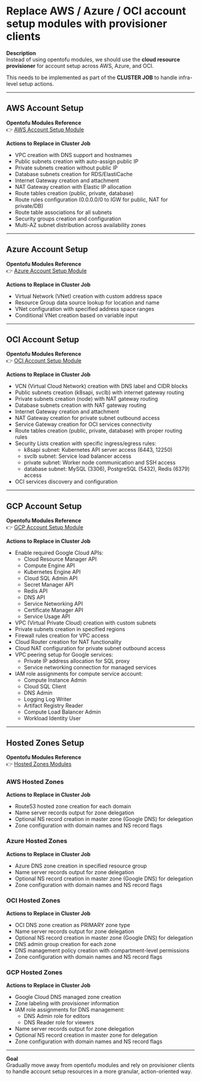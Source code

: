 # Replace AWS / Azure / OCI account setup modules with provisioner clients

**Description**  
Instead of using opentofu modules, we should use the **cloud resource provisioner** for account setup across AWS, Azure, and OCI.

This needs to be implemented as part of the **CLUSTER JOB** to handle infra-level setup actions.

---

## AWS Account Setup
**Opentofu Modules Reference**  
👉 [AWS Account Setup Module](https://github.com/zopdev/opentofu-modules/tree/main/account-setup/aws)

**Actions to Replace in Cluster Job**
- VPC creation with DNS support and hostnames
- Public subnets creation with auto-assign public IP
- Private subnets creation without public IP
- Database subnets creation for RDS/ElastiCache
- Internet Gateway creation and attachment
- NAT Gateway creation with Elastic IP allocation
- Route tables creation (public, private, database)
- Route rules configuration (0.0.0.0/0 to IGW for public, NAT for private/DB)
- Route table associations for all subnets
- Security groups creation and configuration
- Multi-AZ subnet distribution across availability zones  

---

## Azure Account Setup
**Opentofu Modules Reference**  
👉 [Azure Account Setup Module](https://github.com/zopdev/opentofu-modules/tree/main/account-setup/azure)

**Actions to Replace in Cluster Job**
- Virtual Network (VNet) creation with custom address space
- Resource Group data source lookup for location and name
- VNet configuration with specified address space ranges
- Conditional VNet creation based on variable input  

---

## OCI Account Setup
**Opentofu Modules Reference**  
👉 [OCI Account Setup Module](https://github.com/zopdev/opentofu-modules/tree/main/account-setup/oci)

**Actions to Replace in Cluster Job**
- VCN (Virtual Cloud Network) creation with DNS label and CIDR blocks
- Public subnets creation (k8sapi, svclb) with internet gateway routing
- Private subnets creation (node) with NAT gateway routing
- Database subnets creation with NAT gateway routing
- Internet Gateway creation and attachment
- NAT Gateway creation for private subnet outbound access
- Service Gateway creation for OCI services connectivity
- Route tables creation (public, private, database) with proper routing rules
- Security Lists creation with specific ingress/egress rules:
  - k8sapi subnet: Kubernetes API server access (6443, 12250)
  - svclb subnet: Service load balancer access
  - private subnet: Worker node communication and SSH access
  - database subnet: MySQL (3306), PostgreSQL (5432), Redis (6379) access
- OCI services discovery and configuration  

---

## GCP Account Setup
**Opentofu Modules Reference**  
👉 [GCP Account Setup Module](https://github.com/zopdev/opentofu-modules/tree/main/account-setup/gcp)

**Actions to Replace in Cluster Job**
- Enable required Google Cloud APIs:
  - Cloud Resource Manager API
  - Compute Engine API
  - Kubernetes Engine API
  - Cloud SQL Admin API
  - Secret Manager API
  - Redis API
  - DNS API
  - Service Networking API
  - Certificate Manager API
  - Service Usage API
- VPC (Virtual Private Cloud) creation with custom subnets
- Private subnets creation in specified regions
- Firewall rules creation for VPC access
- Cloud Router creation for NAT functionality
- Cloud NAT configuration for private subnet outbound access
- VPC peering setup for Google services:
  - Private IP address allocation for SQL proxy
  - Service networking connection for managed services
- IAM role assignments for compute service account:
  - Compute Instance Admin
  - Cloud SQL Client
  - DNS Admin
  - Logging Log Writer
  - Artifact Registry Reader
  - Compute Load Balancer Admin
  - Workload Identity User

---

## Hosted Zones Setup
**Opentofu Modules Reference**  
👉 [Hosted Zones Modules](https://github.com/zopdev/opentofu-modules/tree/main/hosted-zones)

### AWS Hosted Zones
**Actions to Replace in Cluster Job**
- Route53 hosted zone creation for each domain
- Name server records output for zone delegation
- Optional NS record creation in master zone (Google DNS) for delegation
- Zone configuration with domain names and NS record flags

### Azure Hosted Zones  
**Actions to Replace in Cluster Job**
- Azure DNS zone creation in specified resource group
- Name server records output for zone delegation
- Optional NS record creation in master zone (Google DNS) for delegation
- Zone configuration with domain names and NS record flags

### OCI Hosted Zones
**Actions to Replace in Cluster Job**
- OCI DNS zone creation as PRIMARY zone type
- Name server records output for zone delegation
- Optional NS record creation in master zone (Google DNS) for delegation
- DNS admin group creation for each zone
- DNS management policy creation with compartment-level permissions
- Zone configuration with domain names and NS record flags

### GCP Hosted Zones
**Actions to Replace in Cluster Job**
- Google Cloud DNS managed zone creation
- Zone labeling with provisioner information
- IAM role assignments for DNS management:
  - DNS Admin role for editors
  - DNS Reader role for viewers
- Name server records output for zone delegation
- Optional NS record creation in master zone for delegation
- Zone configuration with domain names and NS record flags

---

**Goal**  
Gradually move away from opentofu modules and rely on provisioner clients to handle account setup resources in a more granular, action-oriented way.